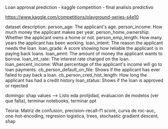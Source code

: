 Loan approval prediction - kaggle competition - final analisis predictivo

https://www.kaggle.com/competitions/playground-series-s4e10

dataset description:
person_age: The applicant's age.
person_income: How much money the applicant makes per year.
person_home_ownership: Whether the applicant owns a home or not.
person_emp_length: How many years the applicant has been working.
loan_intent: The reason the applicant needs the loan.
loan_grade: A score showing how reliable the applicant is in paying back loans.
loan_amnt: The amount of money the applicant wants to borrow.
loan_int_rate: The interest rate charged on the loan.
loan_percent_income: What percentage of the applicant's income will go to loan payments.
cb_person_default_on_file: Shows if the applicant has ever failed to pay back a loan.
cb_person_cred_hist_length: How long the applicant has had a credit history
loan_status: Shows if the loan is approved or rejected


domingo: 
shap values --> Listo
eda prolijidad, 
evaluacion de modelos (ver que falta), 
terminar notebooks, 
terminar ppt

Teoria:
Matriz de confusion, 
precision-recall-f1 score, 
curva de roc-auc, 
one-hot-encoding,
regresion logistica,
trees, 
stochastic gradient descent, 
shap